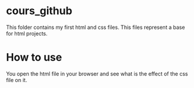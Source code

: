 # cours_github
This folder contains my first html and css files. This files represent a base for html projects.

# How to use

You open the html file in your browser and see what is the effect of the css file on it.

